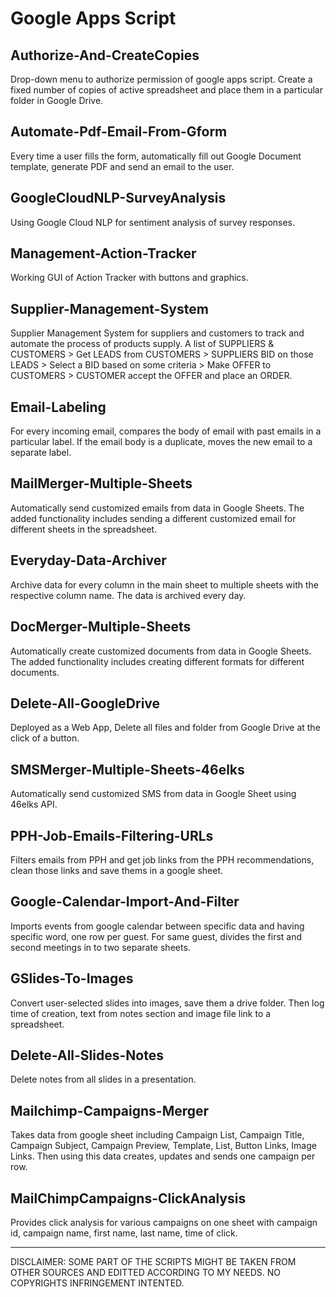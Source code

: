 # Google Apps Script


## Authorize-And-CreateCopies
Drop-down menu to authorize permission of google apps script. Create a fixed number of copies of active spreadsheet and place them in a particular folder in Google Drive.

## Automate-Pdf-Email-From-Gform
Every time a user fills the form, automatically fill out Google Document template, generate PDF and send an email to the user.

## GoogleCloudNLP-SurveyAnalysis
Using Google Cloud NLP for sentiment analysis of survey responses.

## Management-Action-Tracker
Working GUI of Action Tracker with buttons and graphics.

## Supplier-Management-System
Supplier Management System for suppliers and customers to track and automate the process of products supply.
A list of SUPPLIERS & CUSTOMERS > Get LEADS from CUSTOMERS > SUPPLIERS BID on those LEADS > Select a BID based on some criteria >
Make OFFER to CUSTOMERS > CUSTOMER accept the OFFER and place an ORDER.

## Email-Labeling
For every incoming email, compares the body of email with past emails in a particular label. If the email body is a duplicate, moves the new email to a separate label.

## MailMerger-Multiple-Sheets
Automatically send customized emails from data in Google Sheets. The added functionality includes sending a different customized email for different sheets in the spreadsheet.

## Everyday-Data-Archiver
Archive data for every column in the main sheet to multiple sheets with the respective column name. The data is archived every day.

## DocMerger-Multiple-Sheets
Automatically create customized documents from data in Google Sheets. The added functionality includes creating different formats for different documents.

## Delete-All-GoogleDrive
Deployed as a Web App, Delete all files and folder from Google Drive at the click of a button.

## SMSMerger-Multiple-Sheets-46elks
Automatically send customized SMS from data in Google Sheet using 46elks API.

## PPH-Job-Emails-Filtering-URLs
Filters emails from PPH and get job links from the PPH recommendations, clean those links and save thems in a google sheet.

## Google-Calendar-Import-And-Filter
Imports events from google calendar between specific data and having specific word, one row per guest. For same guest, divides the first and second meetings in to two separate sheets.

## GSlides-To-Images
Convert user-selected slides into images, save them a drive folder. Then log time of creation, text from notes section and image file link to a spreadsheet.

## Delete-All-Slides-Notes
Delete notes from all slides in a presentation.

## Mailchimp-Campaigns-Merger
Takes data from google sheet including Campaign List, Campaign Title, Campaign Subject, Campaign Preview, Template, List, Button Links, Image Links. Then using this data creates, updates and sends one campaign per row.

## MailChimpCampaigns-ClickAnalysis
Provides click analysis for various campaigns on one sheet with campaign id, campaign name, first name, last name, time of click.

-------------------------------------------------------------------------------------------------------------------------
DISCLAIMER: SOME PART OF THE SCRIPTS MIGHT BE TAKEN FROM OTHER SOURCES AND EDITTED ACCORDING TO MY NEEDS. NO COPYRIGHTS INFRINGEMENT INTENTED.

